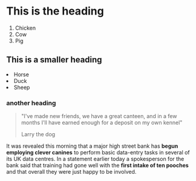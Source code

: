 <!DOCTYPE html>
<html lang="en" dir="ltr">
  <head>
    <meta charset="utf-8">
    <title>first test</title>
  </head>
  <body>
<h1>This is the heading</h1>

<ol>
  <li>Chicken</li>
  <li>Cow</li>
  <li>Pig</li>
</ol>


<h2>This is a smaller heading</h2>
<olstart="50">
<li>Horse</li>
<li>Duck</li>
<li>Sheep</li>

<h3>another heading</h3>

<meta name="viewport" content="width=device-width, initial-scale=1.0" />


<blockquote>
  <p>"I've made new friends, we have a great canteen, and in a few months I'll have earned enough for a deposit on my own kennel"</p>
  <footer>Larry the dog</footer>
</blockquote>


<p>It was revealed this morning that a major high street bank has <strong>begun employing clever canines</strong> to perform basic data-entry tasks in several of its UK data centres. In a statement earlier today a spokesperson for the bank said that training had gone well with the <strong>first intake of ten pooches</strong> and that overall they were just happy to be involved.</p>







  </body>
</html>
